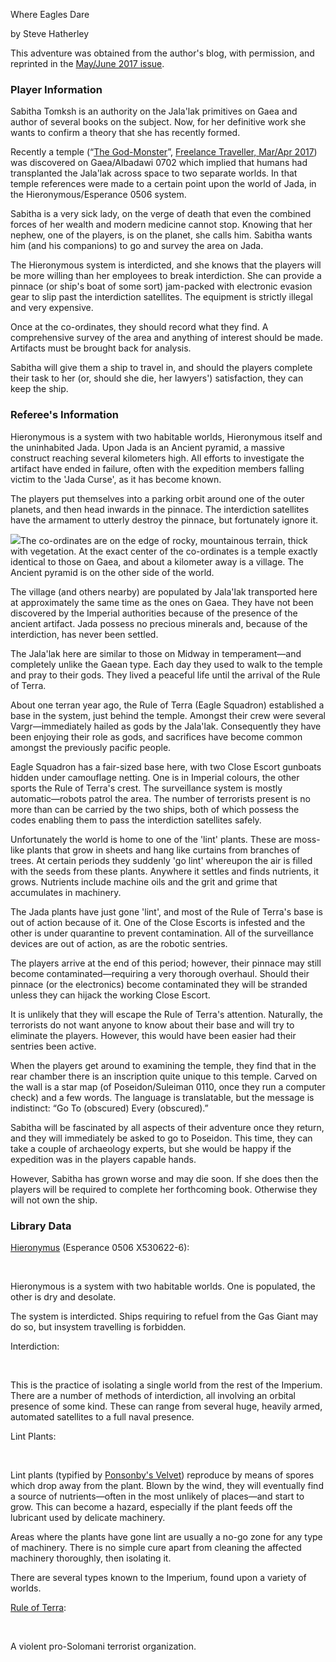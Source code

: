 Where Eagles Dare

by Steve Hatherley

This adventure was obtained from the author's blog, with permission, and reprinted in the [May/June 2017 issue](https://www.freelancetraveller.com/magazine/2017-0506/index.html).

### Player Information

Sabitha Tomksh is an authority on the Jala'lak primitives on Gaea and author of several books on the subject. Now, for her definitive work she wants to confirm a theory that she has recently formed.

Recently a temple (“[The God-Monster](https://www.freelancetraveller.com/features/advents/godmonster.html)”, [Freelance Traveller, Mar/Apr 2017](https://www.freelancetraveller.com/magazine/2017-0304/index.html)) was discovered on Gaea/Albadawi 0702 which implied that humans had transplanted the Jala'lak across space to two separate worlds. In that temple references were made to a certain point upon the world of Jada, in the Hieronymous/Esperance 0506 system.

Sabitha is a very sick lady, on the verge of death that even the combined forces of her wealth and modern medicine cannot stop. Knowing that her nephew, one of the players, is on the planet, she calls him. Sabitha wants him (and his companions) to go and survey the area on Jada.

The Hieronymous system is interdicted, and she knows that the players will be more willing than her employees to break interdiction. She can provide a pinnace (or ship's boat of some sort) jam-packed with electronic evasion gear to slip past the interdiction satellites. The equipment is strictly illegal and very expensive.

Once at the co-ordinates, they should record what they find. A comprehensive survey of the area and anything of interest should be made. Artifacts must be brought back for analysis.

Sabitha will give them a ship to travel in, and should the players complete their task to her (or, should she die, her lawyers') satisfaction, they can keep the ship.

### Referee's Information

Hieronymous is a system with two habitable worlds, Hieronymous itself and the uninhabited Jada. Upon Jada is an Ancient pyramid, a massive construct reaching several kilometers high. All efforts to investigate the artifact have ended in failure, often with the expedition members falling victim to the 'Jada Curse', as it has become known.

The players put themselves into a parking orbit around one of the outer planets, and then head inwards in the pinnace. The interdiction satellites have the armament to utterly destroy the pinnace, but fortunately ignore it.

![](https://www.freelancetraveller.com/features/advents/whereeaglesdare.png)The co-ordinates are on the edge of rocky, mountainous terrain, thick with vegetation. At the exact center of the co-ordinates is a temple exactly identical to those on Gaea, and about a kilometer away is a village. The Ancient pyramid is on the other side of the world.

The village (and others nearby) are populated by Jala'lak transported here at approximately the same time as the ones on Gaea. They have not been discovered by the Imperial authorities because of the presence of the ancient artifact. Jada possess no precious minerals and, because of the interdiction, has never been settled.

The Jala'lak here are similar to those on Midway in temperament—and completely unlike the Gaean type. Each day they used to walk to the temple and pray to their gods. They lived a peaceful life until the arrival of the Rule of Terra.

About one terran year ago, the Rule of Terra (Eagle Squadron) established a base in the system, just behind the temple. Amongst their crew were several Vargr—immediately hailed as gods by the Jala'lak. Consequently they have been enjoying their role as gods, and sacrifices have become common amongst the previously pacific people.

Eagle Squadron has a fair-sized base here, with two Close Escort gunboats hidden under camouflage netting. One is in Imperial colours, the other sports the Rule of Terra's crest. The surveillance system is mostly automatic—robots patrol the area. The number of terrorists present is no more than can be carried by the two ships, both of which possess the codes enabling them to pass the interdiction satellites safely.

Unfortunately the world is home to one of the 'lint' plants. These are moss-like plants that grow in sheets and hang like curtains from branches of trees. At certain periods they suddenly 'go lint' whereupon the air is filled with the seeds from these plants. Anywhere it settles and finds nutrients, it grows. Nutrients include machine oils and the grit and grime that accumulates in machinery.

The Jada plants have just gone 'lint', and most of the Rule of Terra's base is out of action because of it. One of the Close Escorts is infested and the other is under quarantine to prevent contamination. All of the surveillance devices are out of action, as are the robotic sentries.

The players arrive at the end of this period; however, their pinnace may still become contaminated—requiring a very thorough overhaul. Should their pinnace (or the electronics) become contaminated they will be stranded unless they can hijack the working Close Escort.

It is unlikely that they will escape the Rule of Terra's attention. Naturally, the terrorists do not want anyone to know about their base and will try to eliminate the players. However, this would have been easier had their sentries been active.

When the players get around to examining the temple, they find that in the rear chamber there is an inscription quite unique to this temple. Carved on the wall is a star map (of Poseidon/Suleiman 0110, once they run a computer check) and a few words. The language is translatable, but the message is indistinct: “Go To (obscured) Every (obscured).”

Sabitha will be fascinated by all aspects of their adventure once they return, and they will immediately be asked to go to Poseidon. This time, they can take a couple of archaeology experts, but she would be happy if the expedition was in the players capable hands.

However, Sabitha has grown worse and may die soon. If she does then the players will be required to complete her forthcoming book. Otherwise they will not own the ship.

### Library Data

[Hieronymus](http://travellermap.com/?x=9.959&y=-95.5&scale=64) (Esperance 0506 X530622-6):

 

Hieronymous is a system with two habitable worlds. One is populated, the other is dry and desolate.

The system is interdicted. Ships requiring to refuel from the Gas Giant may do so, but insystem travelling is forbidden.

Interdiction:

 

This is the practice of isolating a single world from the rest of the Imperium. There are a number of methods of interdiction, all involving an orbital presence of some kind. These can range from several huge, heavily armed, automated satellites to a full naval presence.

Lint Plants:

 

Lint plants (typified by [Ponsonby's Velvet](http://wiki.travellerrpg.com/Ponsonby's_Velvet)) reproduce by means of spores which drop away from the plant. Blown by the wind, they will eventually find a source of nutrients—often in the most unlikely of places—and start to grow. This can become a hazard, especially if the plant feeds off the lubricant used by delicate machinery.

Areas where the plants have gone lint are usually a no-go zone for any type of machinery. There is no simple cure apart from cleaning the affected machinery thoroughly, then isolating it.

There are several types known to the Imperium, found upon a variety of worlds.

[Rule of Terra](http://wiki.travellerrpg.com/Rule_of_Terra):

 

A violent pro-Solomani terrorist organization.